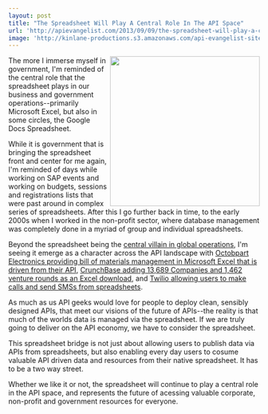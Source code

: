 ```yaml
---
layout: post
title: "The Spreadsheet Will Play A Central Role In The API Space"
url: 'http://apievangelist.com/2013/09/09/the-spreadsheet-will-play-a-central-role-in-the-api-space/'
image: 'http://kinlane-productions.s3.amazonaws.com/api-evangelist-site/blog/spreadsheet-basic.gif'
---
```


<img class="c1" src="https://s3.amazonaws.com/kinlane-productions/spreadsheet-basic.gif" alt="" width="300" align="right" />

The more I immerse myself in government, I'm reminded of the central role that the spreadsheet plays in our business and government operations--primarily Microsoft Excel, but also in some circles, the Google Docs Spreadsheet.

While it is government that is bringing the spreadsheet front and center for me again, I'm reminded of days while working on SAP events and working on budgets, sessions and registrations lists that were past around in complex series of spreadsheets. After this I go further back in time, to the early 2000s when I worked in the non-profit sector, where database management was completely done in a myriad of group and individual spreadsheets.

Beyond the spreadsheet being the [central villain in global operations][1], I'm seeing it emerge as a character across the API landscape with [Octobpart Electronics providing bill of materials management in Microsoft Excel that is driven from their API][2], [CrunchBase adding 13,689 Companies and 1,462 venture rounds as an Excel download][3], and [Twilio allowing users to make calls and send SMSs from spreadsheets][4].

As much as us API geeks would love for people to deploy clean, sensibly designed APIs, that meet our visions of the future of APIs--the reality is that much of the worlds data is managed via the spreadsheet. If we are truly going to deliver on the API economy, we have to consider the spreadsheet.

This spreadsheet bridge is not just about allowing users to publish data via APIs from spreadsheets, but also enabling every day users to cosume valuable API driven data and resources from their native spreadsheet. It has to be a two way street.

Whether we like it or not, the spreadsheet will continue to play a central role in the API space, and represents the future of acessing valuable corporate, non-profit and government resources for everyone.

   [1]: http://www.breakingviews.com/is-microsoft-the-quiet-villain-of-global-finance?/21081118.article
   [2]: http://octopart.com/blog/archives/2013/7/octopart-in-excel
   [3]: http://info.crunchbase.com/2013/06/06/crunchbase-excel-update/
   [4]: https://www.twilio.com/blog/2013/08/twilio-from-excel-and-access.html
